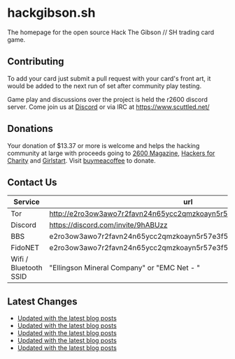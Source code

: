 # hackgibson.sh
The homepage for the open source Hack The Gibson // SH trading card game.


## Contributing

To add your card just submit a pull request with your card's front art, it would be added to the next run of set after community play testing.

Game play and discussions over the project is held the r2600 discord server. Come join us at [Discord](https://discord.com/invite/9hABUzz) or via IRC at https://www.scuttled.net/


## Donations

Your donation of $13.37 or more is welcome and helps the hacking community at large with proceeds going to [2600 Magazine](https://2600.com/), [Hackers for Charity](https://hackersforcharity.org) and [Girlstart](https://girlstart.org).  Visit [buymeacoffee](https://www.buymeacoffee.com/hackgibson.sh) to donate.


## Contact Us

Service | url
-|-
Tor | http://e2ro3ow3awo7r2favn24n65ycc2qmzkoayn5r57e3f56nvjwdcgg32ad.onion
Discord | https://discord.com/invite/9hABUzz
BBS | e2ro3ow3awo7r2favn24n65ycc2qmzkoayn5r57e3f56nvjwdcgg32ad.onion:23
FidoNET | e2ro3ow3awo7r2favn24n65ycc2qmzkoayn5r57e3f56nvjwdcgg32ad.onion:24554
Wifi / Bluetooth SSID | "Ellingson Mineral Company" or "EMC Net - <fidonet address>"

## Latest Changes
<!-- BLOG-POST-LIST:START -->
- [Updated with the latest blog posts](https://github.com/DFW2600/hackgibson.sh/commit/38e7ec9790ac6a9f6e7e974f39e73454954f1135)
- [Updated with the latest blog posts](https://github.com/DFW2600/hackgibson.sh/commit/e556cee3741c2b48b7c76733345390fc8360da97)
- [Updated with the latest blog posts](https://github.com/DFW2600/hackgibson.sh/commit/d1d43ba811b31c9dc6103756f2e6baa69f0672d2)
- [Updated with the latest blog posts](https://github.com/DFW2600/hackgibson.sh/commit/597560b34362fbeaa39c427a78e5fca36ddff00b)
- [Updated with the latest blog posts](https://github.com/DFW2600/hackgibson.sh/commit/308a37f2aca7a1a6217a352313929accbf056b2f)
<!-- BLOG-POST-LIST:END -->
